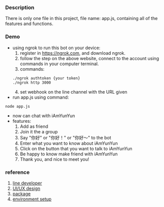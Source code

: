 ### Description
There is only one file in this project, file name: app.js, containing all of the features and functions.

### Demo
* using ngrok to run this bot on your device: 
  1. register in https://ngrok.com, and download ngrok.
  2. follow the step on the above website, connect to the account using commands in your computer terminal.
  3. commands: 
  ```
  ./ngrok authtoken {your token}
  ./ngrok http 3000
  ```
  4. set webhook on the line channel with the URL given
* run app.js using command:
```
node app.js
```
* now can chat with iAmYunYun
* features:
  1. Add as friend
  2. Join it the a group
  3. Say "你好" or "你好！" or "你好～" to the bot
  4. Enter what you want to know about iAmYunYun
  5. Click on the button that you want to talk to iAmYunYun
  6. Be happy to know make friend with iAmYunYun
  7. Thank you, and nice to meet you!

### reference
1. [line developer](https://developers.line.me/en/docs/messaging-api/getting-started/)
2. [UI/UX design](https://blog.yoctol.com/conversational-ui-design-837310bc882c)
3. [package](https://github.com/boybundit/linebot/tree/master/examples)
4. [environment setup](https://medium.com/pyradise/使用node-js建置你的第一個line-bot-590b7ba7a28a)
